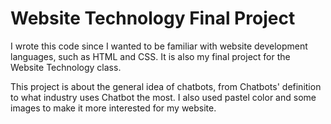 # Website Technology Final Project

I wrote this code since I wanted to be familiar with website development languages, such as HTML and CSS. It is also my final project for the Website Technology class.

This project is about the general idea of chatbots, from Chatbots' definition to what industry uses Chatbot the most. I also used pastel color and some images to make it more interested for my website. 
